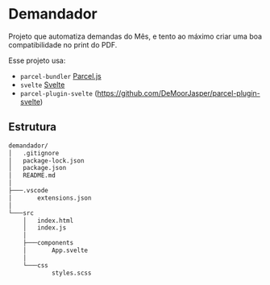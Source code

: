 # Demandador
Projeto que automatiza demandas do Mês, e tento ao máximo criar uma boa compatibilidade no print do PDF.

Esse projeto usa:
- `parcel-bundler` [Parcel.js](https://parceljs.org/)
- `svelte` [Svelte](https://svelte.dev/)
- `parcel-plugin-svelte` (https://github.com/DeMoorJasper/parcel-plugin-svelte)

## Estrutura

```bash
demandador/
│   .gitignore
│   package-lock.json
│   package.json
│   README.md
│
├───.vscode
│       extensions.json
│
└───src
    │   index.html
    │   index.js
    │
    ├───components
    │       App.svelte
    │
    └───css
            styles.scss
```